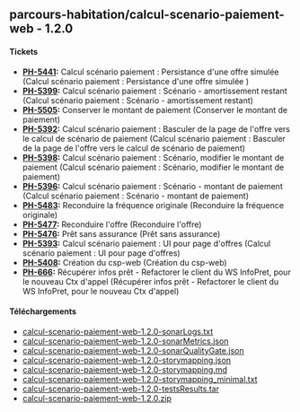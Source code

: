
## parcours-habitation/calcul-scenario-paiement-web - 1.2.0

#### Tickets

* **[PH-5441](https://jira.desjardins.com/browse/PH-5441):** Calcul scénario paiement : Persistance d'une offre simulée  (Calcul scénario paiement : Persistance d'une offre simulée )
* **[PH-5399](https://jira.desjardins.com/browse/PH-5399):** Calcul scénario paiement : Scénario - amortissement restant (Calcul scénario paiement : Scénario - amortissement restant)
* **[PH-5505](https://jira.desjardins.com/browse/PH-5505):** Conserver le montant de paiement (Conserver le montant de paiement)
* **[PH-5392](https://jira.desjardins.com/browse/PH-5392):** Calcul scénario paiement : Basculer de la page de l'offre vers le calcul de scénario de paiement (Calcul scénario paiement : Basculer de la page de l'offre vers le calcul de scénario de paiement)
* **[PH-5398](https://jira.desjardins.com/browse/PH-5398):** Calcul scénario paiement : Scénario, modifier le montant de paiement (Calcul scénario paiement : Scénario, modifier le montant de paiement)
* **[PH-5396](https://jira.desjardins.com/browse/PH-5396):** Calcul scénario paiement : Scénario - montant de paiement (Calcul scénario paiement : Scénario - montant de paiement)
* **[PH-5483](https://jira.desjardins.com/browse/PH-5483):** Reconduire la fréquence originale (Reconduire la fréquence originale)
* **[PH-5477](https://jira.desjardins.com/browse/PH-5477):** Reconduire l'offre (Reconduire l'offre)
* **[PH-5476](https://jira.desjardins.com/browse/PH-5476):** Prêt sans assurance (Prêt sans assurance)
* **[PH-5393](https://jira.desjardins.com/browse/PH-5393):** Calcul scénario paiement : UI pour page d'offres (Calcul scénario paiement : UI pour page d'offres)
* **[PH-5408](https://jira.desjardins.com/browse/PH-5408):** Création du csp-web (Création du csp-web)
* **[PH-666](https://jira.desjardins.com/browse/PH-666):** Récupérer infos prêt - Refactorer le client du WS InfoPret, pour le nouveau Ctx d'appel (Récupérer infos prêt - Refactorer le client du WS InfoPret, pour le nouveau Ctx d'appel)


#### Téléchargements

* [calcul-scenario-paiement-web-1.2.0-sonarLogs.txt](https://artifacts.cfzcea.dev.desjardins.com:443/artifactory/release-local/com/desjardins/parcourshabitation/calcul-scenario-paiement-web/1.2.0/calcul-scenario-paiement-web-1.2.0-sonarLogs.txt)
* [calcul-scenario-paiement-web-1.2.0-sonarMetrics.json](https://artifacts.cfzcea.dev.desjardins.com:443/artifactory/release-local/com/desjardins/parcourshabitation/calcul-scenario-paiement-web/1.2.0/calcul-scenario-paiement-web-1.2.0-sonarMetrics.json)
* [calcul-scenario-paiement-web-1.2.0-sonarQualityGate.json](https://artifacts.cfzcea.dev.desjardins.com:443/artifactory/release-local/com/desjardins/parcourshabitation/calcul-scenario-paiement-web/1.2.0/calcul-scenario-paiement-web-1.2.0-sonarQualityGate.json)
* [calcul-scenario-paiement-web-1.2.0-storymapping.json](https://artifacts.cfzcea.dev.desjardins.com:443/artifactory/release-local/com/desjardins/parcourshabitation/calcul-scenario-paiement-web/1.2.0/calcul-scenario-paiement-web-1.2.0-storymapping.json)
* [calcul-scenario-paiement-web-1.2.0-storymapping.md](https://artifacts.cfzcea.dev.desjardins.com:443/artifactory/release-local/com/desjardins/parcourshabitation/calcul-scenario-paiement-web/1.2.0/calcul-scenario-paiement-web-1.2.0-storymapping.md)
* [calcul-scenario-paiement-web-1.2.0-storymapping_minimal.txt](https://artifacts.cfzcea.dev.desjardins.com:443/artifactory/release-local/com/desjardins/parcourshabitation/calcul-scenario-paiement-web/1.2.0/calcul-scenario-paiement-web-1.2.0-storymapping_minimal.txt)
* [calcul-scenario-paiement-web-1.2.0-testsResults.tar](https://artifacts.cfzcea.dev.desjardins.com:443/artifactory/release-local/com/desjardins/parcourshabitation/calcul-scenario-paiement-web/1.2.0/calcul-scenario-paiement-web-1.2.0-testsResults.tar)
* [calcul-scenario-paiement-web-1.2.0.zip](https://artifacts.cfzcea.dev.desjardins.com:443/artifactory/release-local/com/desjardins/parcourshabitation/calcul-scenario-paiement-web/1.2.0/calcul-scenario-paiement-web-1.2.0.zip)


